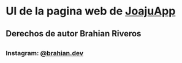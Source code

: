 <h1>UI de la pagina web de <span> <a href="https://www.joaju.app">JoajuApp</a> </span></h1>
<h2>Derechos de autor Brahian Riveros<h2>
<h3>Instagram: <a href="instagram.com/brahian.dev">@brahian.dev</a></h3>